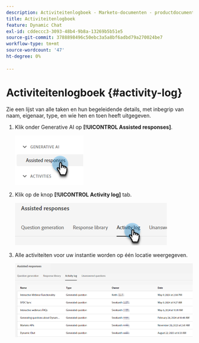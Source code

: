 ```yaml
---
description: Activiteitenlogboek - Marketo-documenten - productdocumentatie
title: Activiteitenlogboek
feature: Dynamic Chat
exl-id: cddeccc3-3093-48b4-9b8a-13269b5b51e5
source-git-commit: 3788898496c50ebc3a5a8bf6adbd79a270024be7
workflow-type: tm+mt
source-wordcount: '47'
ht-degree: 0%

---
```


# Activiteitenlogboek {#activity-log}

Zie een lijst van alle taken en hun begeleidende details, met inbegrip van naam, eigenaar, type, en wie hen en toen heeft uitgegeven.

1. Klik onder Generative AI op **[!UICONTROL Assisted responses]**.

   ![](assets/activity-log-1.png)

1. Klik op de knop **[!UICONTROL Activity log]** tab.

   ![](assets/activity-log-2.png)

1. Alle activiteiten voor uw instantie worden op één locatie weergegeven.

   ![](assets/activity-log-3.png)

